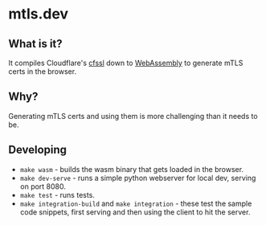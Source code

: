 # mtls.dev

## What is it?
It compiles Cloudflare's [cfssl](https://github.com/cloudflare/cfssl) down to [WebAssembly](https://github.com/golang/go/wiki/WebAssembly) to generate mTLS certs in the browser.

## Why?
Generating mTLS certs and using them is more challenging than it needs to be.

## Developing
* `make wasm` - builds the wasm binary that gets loaded in the browser.
* `make dev-serve` - runs a simple python webserver for local dev, serving on port 8080.
* `make test` - runs tests.
* `make integration-build` and `make integration` - these test the sample code snippets, first serving and then using the client to hit the server.

